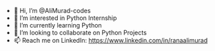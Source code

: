 - 👋 Hi, I’m @AliMurad-codes
- 👀 I’m interested in Python Internship
- 🌱 I’m currently learning Python
- 💞️ I’m looking to collaborate on Python Projects
- 📫 Reach me on LinkedIn: https://www.linkedin.com/in/ranaalimurad

<!---
AliMurad-codes/AliMurad-codes is a ✨ special ✨ repository because its `README.md` (this file) appears on your GitHub profile.
You can click the Preview link to take a look at your changes.
--->
